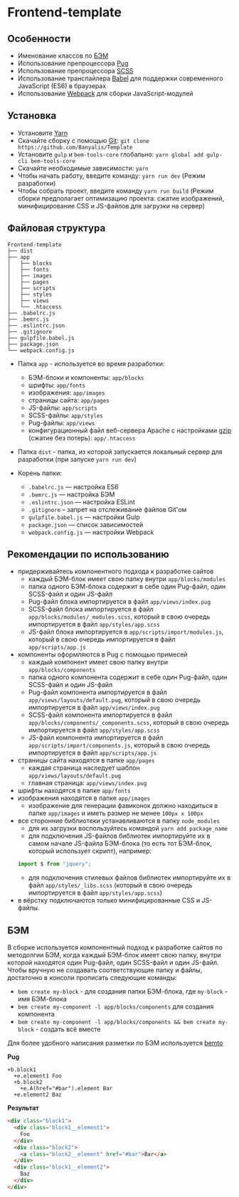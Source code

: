 # Frontend-template

## Особенности
* Именование классов по [БЭМ](https://ru.bem.info/)
* Использование препроцессора [Pug](https://pugjs.org/api/getting-started.html)
* Использование препроцессора [SCSS](https://sass-lang.com/)
* Использование транспайлера [Babel](https://babeljs.io/) для поддержки современного JavaScript (ES6) в браузерах
* Использование [Webpack](https://webpack.js.org/) для сборки JavaScript-модулей

## Установка
* Установите [Yarn](https://yarnpkg.com/en/docs/install)
* Скачайте сборку с помощью [Git](https://git-scm.com/downloads): ```git clone https://github.com/Banyalis/Template```
* Установите ```gulp``` и ```bem-tools-core``` глобально: ```yarn global add gulp-cli bem-tools-core```
* Скачайте необходимые зависимости: ```yarn```
* Чтобы начать работу, введите команду: ```yarn run dev``` (Режим разработки)
* Чтобы собрать проект, введите команду ```yarn run build``` (Режим сборки предполагает оптимизацию проекта: сжатие изображений, минифицирование CSS и JS-файлов для загрузки на сервер)

## Файловая структура

```
Frontend-template
├── dist
├── app
│   ├── blocks
│   ├── fonts
│   ├── images
│   ├── pages
│   ├── scripts
│   ├── styles
│   ├── views
│   └── .htaccess
├── .babelrc.js
├── .bemrc.js
├── .eslintrc.json
├── .gitignore
├── gulpfile.babel.js
├── package.json
└── webpack.config.js
```

* Папка ```app``` - используется во время разработки:
	* БЭМ-блоки и компоненты: ```app/blocks```
	* шрифты: ```app/fonts```
	* изображения: ```app/images```
	* страницы сайта: ```app/pages```
	* JS-файлы: ```app/scripts```
	* SCSS-файлы: ```app/styles```
	* Pug-файлы: ```app/views```
	* конфигурационный файл веб-сервера Apache с настройками [gzip](https://habr.com/ru/post/221849/) (сжатие без потерь): ```app/.htaccess```

* Папка ```dist``` - папка, из которой запускается локальный сервер для разработки (при запуске ```yarn run dev```)

* Корень папки:
	* ```.babelrc.js``` — настройка ES6
	* ```.bemrc.js``` — настройка БЭМ
	* ```.eslintrc.json``` — настройка ESLint
	* ```.gitignore``` – запрет на отслеживание файлов Git'ом
	* ```gulpfile.babel.js``` — настройки Gulp
  * ```package.json``` — список зависимостей
  * ```webpack.config.js``` — настройки Webpack

## Рекомендации по использованию
* придерживайтесь компонентного подхода к разработке сайтов
	* каждый БЭМ-блок имеет свою папку внутри ```app/blocks/modules```
	* папка одного БЭМ-блока содержит в себе один Pug-файл, один SCSS-файл и один JS-файл
	* Pug-файл блока импортируется в файл ```app/views/index.pug```
	* SCSS-файл блока импортируется в файл ```app/blocks/modules/_modules.scss```, который в свою очередь импортируется в файл ```app/styles/app.scss```
	* JS-файл блока импортируется в ```app/scripts/import/modules.js```, который в свою очередь импортируется в файл ```app/scripts/app.js```
* компоненты оформляются в Pug с помощью примесей
	* каждый компонент имеет свою папку внутри ```app/blocks/components```
	* папка одного компонента содержит в себе один Pug-файл, один SCSS-файл и один JS-файл
	* Pug-файл компонента импортируется в файл ```app/views/layouts/default.pug```, который в свою очередь импортируется в файл ```app/views/index.pug```
	* SCSS-файл компонента импортируется в файл ```app/blocks/components/_components.scss```, который в свою очередь импортируется в файл ```app/styles/app.scss```
	* JS-файл компонента импортируется в файл ```app/scripts/import/components.js```, который в свою очередь импортируется в файл ```app/scripts/app.js```
* страницы сайта находятся в папке ```app/pages```
	* каждая страница наследует шаблон ```app/views/layouts/default.pug```
	* главная страница: ```app/views/index.pug```
* шрифты находятся в папке ```app/fonts```
* изображения находятся в папке ```app/images```
	* изображение для генерации фавиконок должно находиться в папке ```app/images``` и иметь размер не менее ```100px x 100px```
* все сторонние библиотеки устанавливаются в папку ```node_modules```
	* для их загрузки воспользуйтеcь командой ```yarn add package_name```
	* для подключения JS-файлов библиотек импортируйте их в самом начале JS-файла БЭМ-блока (то есть тот БЭМ-блок, который использует скрипт), например: 
	```javascript 
	import $ from "jquery";
	```
	* для подключения стилевых файлов библиотек импортируйте их в файл ```app/styles/_libs.scss``` (который в свою очередь импортируется в файл 
	```app/styles/app.scss```)
* в вёрстку подключаются только минифицированные CSS и JS-файлы.

## БЭМ
В сборке используется компонентный подход к разработке сайтов по методолгии БЭМ, когда каждый БЭМ-блок имеет свою папку, внутри которой находятся один Pug-файл, один SCSS-файл и
один JS-файл. Чтобы вручную не создавать соответствующие папку и файлы, достаточно в консоли прописать следующие команды: 
* ```bem create my-block``` - для создания папки БЭМ-блока, где ```my-block``` - имя БЭМ-блока
* ```bem create my-component -l app/blocks/components``` для создания компонента
* ```bem create my-component -l app/blocks/components && bem create my-block``` - создать всё вместе

Для более удобного написания разметки по БЭМ используется [bemto](https://github.com/kizu/bemto)

**Pug**
```jade
+b.block1
  +e.element1 Foo
  +b.block2
    +e.A(href="#bar").element Bar
  +e.element2 Baz
```
**Результат**
```html
<div class="block1">
  <div class="block1__element1">
    Foo
  </div>
  <div class="block2">
    <a class="block2__element" href="#bar">Bar</a>
  </div>
  <div class="block1__element2">
    Baz
  </div>
</div>
```
